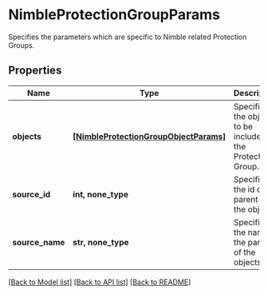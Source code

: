 # NimbleProtectionGroupParams

Specifies the parameters which are specific to Nimble related Protection Groups.

## Properties
Name | Type | Description | Notes
------------ | ------------- | ------------- | -------------
**objects** | [**[NimbleProtectionGroupObjectParams]**](NimbleProtectionGroupObjectParams.md) | Specifies the objects to be included in the Protection Group. | 
**source_id** | **int, none_type** | Specifies the id of the parent of the objects. | [optional] [readonly] 
**source_name** | **str, none_type** | Specifies the name of the parent of the objects. | [optional] [readonly] 

[[Back to Model list]](../README.md#documentation-for-models) [[Back to API list]](../README.md#documentation-for-api-endpoints) [[Back to README]](../README.md)


